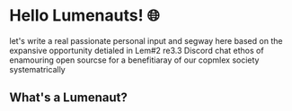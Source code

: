 # Hello Lumenauts! 🌐

let's write a real passionate personal input and segway here based on the expansive opportunity detialed in Lem#2 re3.3 Discord chat ethos of enamouring open sourcse for a benefitiaray of our copmlex society systematrically 

## What's a Lumenaut?
